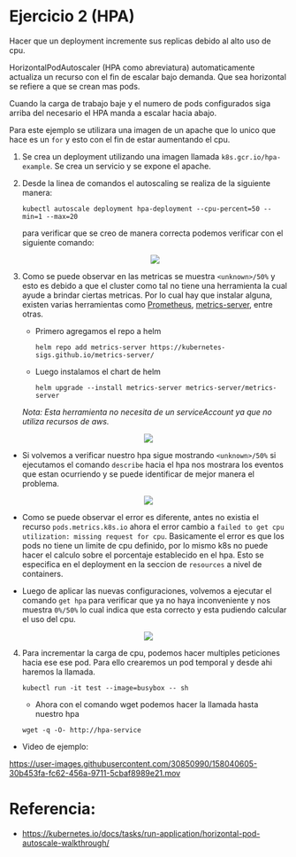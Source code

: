# Ejercicio 2 (HPA)
Hacer que un deployment incremente sus replicas debido al alto uso de cpu.

HorizontalPodAutoscaler (HPA como abreviatura) automaticamente actualiza un recurso con el fin de escalar bajo demanda. Que sea horizontal se refiere a que se crean mas pods. 

Cuando la carga de trabajo baje y el numero de pods configurados siga arriba del necesario el HPA manda a escalar hacia abajo. 

Para este ejemplo se utilizara una imagen de un apache que lo unico que hace es un `for` y esto con el fin de estar aumentando el cpu. 

1. Se crea un deployment utilizando una imagen llamada `k8s.gcr.io/hpa-example`.  Se crea un servicio y se expone el apache.

2.  Desde la linea de comandos el autoscaling se realiza de la siguiente manera:
    ```
    kubectl autoscale deployment hpa-deployment --cpu-percent=50 --min=1 --max=20
    ```

    para verificar que se creo de manera correcta podemos verificar con el siguiente comando: 
    <p align="center">
        <img src="https://user-images.githubusercontent.com/30850990/158038531-992f3fee-2449-49f1-ba64-0c16f11ea9a3.png"/>
    </p>
    
3. Como se puede observar en las metricas se muestra `<unknown>/50%` y esto es debido a que el cluster como tal no tiene una herramienta la cual ayude a brindar ciertas metricas. Por lo cual hay que instalar alguna, existen varias herramientas como [Prometheus](https://prometheus.io/), [metrics-server](https://artifacthub.io/packages/helm/metrics-server/metrics-server), entre otras.

    - Primero agregamos el repo a helm
        ```
        helm repo add metrics-server https://kubernetes-sigs.github.io/metrics-server/
        ```
    - Luego instalamos el chart de helm
        ```
        helm upgrade --install metrics-server metrics-server/metrics-server
        ```
    *Nota: Esta herramienta no necesita de un serviceAccount ya que no utiliza recursos de aws.*

<p align="center">
    <img src="https://user-images.githubusercontent.com/30850990/158039271-fc4baa8a-4884-4fd6-8bf0-e2bf62ed6909.png"/>
</p>

- Si volvemos a verificar nuestro hpa sigue mostrando `<unknown>/50%` si ejecutamos el comando `describe` hacia el hpa nos mostrara los eventos que estan ocurriendo y se puede identificar de mejor manera el problema. 
<p align="center">
    <img src="https://user-images.githubusercontent.com/30850990/158039339-267b410e-4f56-4867-93ee-c6553c5dbf9f.png"/>
</p>

- Como se puede observar el error es diferente, antes no existia el recurso `pods.metrics.k8s.io` ahora el error cambio a `failed to get cpu utilization: missing request for cpu`. Basicamente el error es que los pods no tiene un limite de cpu definido, por lo mismo k8s no puede hacer el calculo sobre el porcentaje establecido en el hpa. Esto se especifica en el deployment en la seccion de `resources` a nivel de containers.

- Luego de aplicar las nuevas configuraciones, volvemos a ejecutar el comando `get hpa` para verificar que ya no haya inconveniente y nos muestra `0%/50%` lo cual indica que esta correcto y esta pudiendo calcular el uso del cpu.
<p align="center">
    <img src="https://user-images.githubusercontent.com/30850990/158039868-1508884f-3083-4feb-9e52-2ce0610b72bf.png"/>
</p>


4. Para incrementar la carga de cpu, podemos hacer multiples peticiones hacia ese ese pod. Para ello crearemos un pod temporal y desde ahi haremos la llamada.

    ```
    kubectl run -it test --image=busybox -- sh
    ```

    - Ahora con el comando wget podemos hacer la llamada hasta nuestro hpa 
    ```
    wget -q -O- http://hpa-service
    ```

- Video de ejemplo:

https://user-images.githubusercontent.com/30850990/158040605-30b453fa-fc62-456a-9711-5cbaf8989e21.mov

# Referencia:
- https://kubernetes.io/docs/tasks/run-application/horizontal-pod-autoscale-walkthrough/
